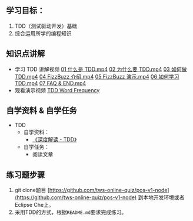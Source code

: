 

## 学习目标：

1. TDD（测试驱动开发）基础
2. 综合运用所学的编程知识

## 知识点讲解

- 学习 TDD 讲解视频
  [01 什么是 TDD.mp4](https://codingstyle-cn.b0.upaiyun.com/video/tws-online/tdd/01%20%E4%BB%80%E4%B9%88%E6%98%AF%20TDD.mp4)
  [02 为什么要 TDD.mp4](https://codingstyle-cn.b0.upaiyun.com/video/tws-online/tdd/02%20%E4%B8%BA%E4%BB%80%E4%B9%88%E8%A6%81%20TDD.mp4)
  [03 如何做 TDD.mp4](https://codingstyle-cn.b0.upaiyun.com/video/tws-online/tdd/03%20%E5%A6%82%E4%BD%95%E5%81%9A%20TDD.mp4)
  [04 FizzBuzz 介绍.mp4](https://codingstyle-cn.b0.upaiyun.com/video/tws-online/tdd/04%20FizzBuzz%20%E4%BB%8B%E7%BB%8D.mp4)
  [05 FizzBuzz 演示.mp4](https://codingstyle-cn.b0.upaiyun.com/video/tws-online/tdd/05%20FizzBuzz%20%E6%BC%94%E7%A4%BA.mp4)
  [06 如何学习 TDD.mp4](https://codingstyle-cn.b0.upaiyun.com/video/tws-online/tdd/06%20%E5%A6%82%E4%BD%95%E5%AD%A6%E4%B9%A0%20TDD.mp4)
  [07 FAQ & END.mp4](https://codingstyle-cn.b0.upaiyun.com/video/tws-online/tdd/07%20FAQ%20&%20END.mp4)
- 观看演示视频 [TDD Word Frequency](https://www.bilibili.com/video/av9208705/)

## 自学资料 & 自学任务

- TDD
  - 自学资料：
    - [《深度解读 - TDD》](http://www.jianshu.com/p/62f16cd4fef3)
  - 自学任务：
    - 阅读文章

## 练习题步骤

1. git clone题目 [https://github.com/tws-online-quiz/pos-v1-node](https://github.com/tws-online-quiz/pos-v1-node) 到本地开发环境或者Eclipse Che上。
2. 采用TDD的方式，根据`README.md`要求完成练习。

